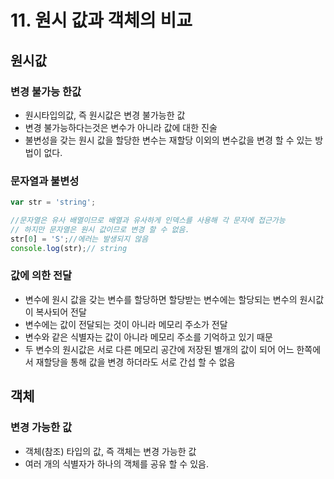 # 11. 원시 값과 객체의 비교

## 원시값
### 변경 불가능 한값
- 원시타입의값, 즉 원시값은 변경 불가능한 값
- 변경 불가능하다는것은 변수가 아니라 값에 대한 진술
- 불변성을 갖는 원시 값을 할당한 변수는 재할당 이외의 변수값을 변경 할 수 있는 방법이 없다.

### 문자열과 불변성
~~~js
var str = 'string';

//문자열은 유사 배열이므로 배열과 유사하게 인덱스를 사용해 각 문자에 접근가능
// 하지만 문자열은 원시 값이므로 변경 할 수 없음.
str[0] = 'S';//에러는 발생되지 않음
console.log(str);// string
~~~
  
### 값에 의한 전달
- 변수에 원시 값을 갖는 변수를 할당하면 할당받는 변수에는 할당되는 변수의 원시값이 복사되어 전달
- 변수에는 값이 전달되는 것이 아니라 메모리 주소가 전달
- 변수와 같은 식별자는 값이 아니라 메모리 주소를 기억하고 있기 때문
- 두 변수의 원시값은 서로 다른 메모리 공간에 저장된 별개의 값이 되어 어느 한쪽에서 재할당을 통해 값을 변경 하더라도 서로 간섭 할 수 없음


## 객체
### 변경 가능한 값
- 객체(참조) 타입의 값, 즉 객체는 변경 가능한 값
- 여러 개의 식별자가 하나의 객체를 공유 할 수 있음.
  
### 
